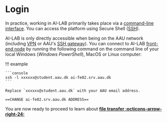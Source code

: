 # Login
In practice, working in AI-LAB primarily takes place via a [command-line interface](https://en.wikipedia.org/wiki/Command-line_interface). You can access the platform using Secure Shell ([SSH](https://wiki.archlinux.org/index.php/OpenSSH#Client_usage)).

AI-LAB is only directly accessible when being on the AAU network (including [VPN](https://www.en.its.aau.dk/instructions/vpn) or AAU's [SSH gateway](https://www.en.its.aau.dk/instructions/ssh)). You can connect to AI-LAB [front-end node](/glossery/#front-end-node) by running the following command on the command line of your local Windows (*Windows PowerShell*), MacOS or Linux computer:

!!! example

    ```console
    ssh -l xxxxxx@student.aau.dk ai-fe02.srv.aau.dk
    ```

    Replace `xxxxxx@student.aau.dk` with your AAU email address.
    
    ==CHANGE ai-fe02.srv.aau.dk ADDRESS==

You are now ready to proceed to learn about <span style="color: var(--md-primary-fg-color); font-weight: 700;"><a href="/getting-started/file-transfer">file transfer :octicons-arrow-right-24:</a></span>
